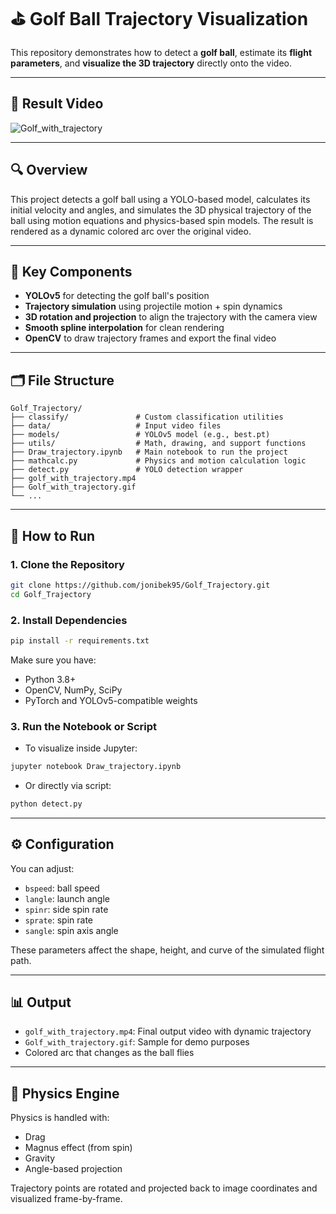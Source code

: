 # ⛳ Golf Ball Trajectory Visualization

This repository demonstrates how to detect a **golf ball**, estimate its **flight parameters**, and **visualize the 3D trajectory** directly onto the video.

---

## 🎥 Result Video

![Golf_with_trajectory](https://github.com/jonibek95/Golf_Trajectory/assets/84657258/5946c79e-2728-44a0-b856-7727064357a9)

---

## 🔍 Overview

This project detects a golf ball using a YOLO-based model, calculates its initial velocity and angles, and simulates the 3D physical trajectory of the ball using motion equations and physics-based spin models. The result is rendered as a dynamic colored arc over the original video.

---

## 🧠 Key Components

- **YOLOv5** for detecting the golf ball's position
- **Trajectory simulation** using projectile motion + spin dynamics
- **3D rotation and projection** to align the trajectory with the camera view
- **Smooth spline interpolation** for clean rendering
- **OpenCV** to draw trajectory frames and export the final video

---

## 🗂️ File Structure

```
Golf_Trajectory/
├── classify/               # Custom classification utilities
├── data/                   # Input video files
├── models/                 # YOLOv5 model (e.g., best.pt)
├── utils/                  # Math, drawing, and support functions
├── Draw_trajectory.ipynb   # Main notebook to run the project
├── mathcalc.py             # Physics and motion calculation logic
├── detect.py               # YOLO detection wrapper
├── golf_with_trajectory.mp4
├── Golf_with_trajectory.gif
└── ...
```

---

## 🚀 How to Run

### 1. Clone the Repository

```bash
git clone https://github.com/jonibek95/Golf_Trajectory.git
cd Golf_Trajectory
```

### 2. Install Dependencies

```bash
pip install -r requirements.txt
```

Make sure you have:
- Python 3.8+
- OpenCV, NumPy, SciPy
- PyTorch and YOLOv5-compatible weights

### 3. Run the Notebook or Script

- To visualize inside Jupyter:
```bash
jupyter notebook Draw_trajectory.ipynb
```

- Or directly via script:
```bash
python detect.py
```

---

## ⚙️ Configuration

You can adjust:
- `bspeed`: ball speed
- `langle`: launch angle
- `spinr`: side spin rate
- `sprate`: spin rate
- `sangle`: spin axis angle

These parameters affect the shape, height, and curve of the simulated flight path.

---

## 📊 Output

- `golf_with_trajectory.mp4`: Final output video with dynamic trajectory
- `Golf_with_trajectory.gif`: Sample for demo purposes
- Colored arc that changes as the ball flies

---

## 🧪 Physics Engine

Physics is handled with:
- Drag
- Magnus effect (from spin)
- Gravity
- Angle-based projection

Trajectory points are rotated and projected back to image coordinates and visualized frame-by-frame.
